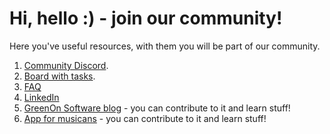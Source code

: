 # Hi, hello :) - join our community!

Here you've useful resources, with them you will be part of our community.

1. [Community Discord](https://discord.gg/PxXQayT3x3).
2. [Board with tasks](https://github.com/users/polubis/projects/1/views/1).
3. [FAQ](https://github.com/polubis/WebBlog/blob/main/FAQ.md)
4. [LinkedIn](https://www.linkedin.com/in/adrian-po%C5%82ubi%C5%84ski-281ab2172/)
5. [GreenOn Software blog](https://greenonsoftware.com/) - you can contribute to it and learn stuff!
6. [App for musicans](https://www.jamjambeings.com/) - you can contribute to it and learn stuff!
